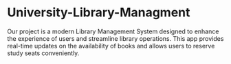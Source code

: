 # University-Library-Managment
Our project is a modern Library Management System designed to enhance the experience of users and streamline library operations. This app provides real-time updates on the availability of books and allows users to reserve study seats conveniently.
